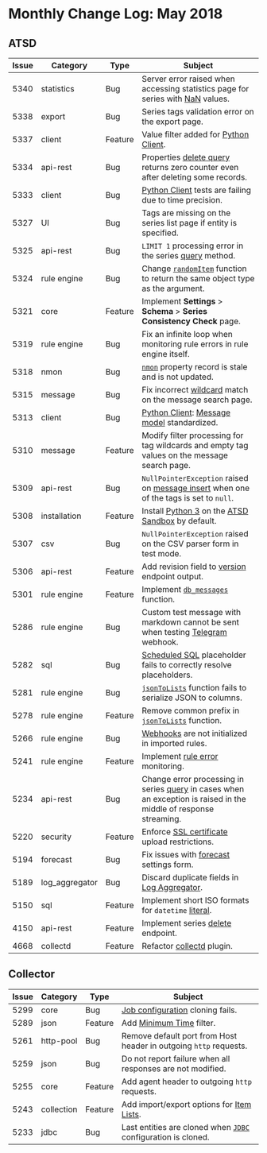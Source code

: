 # Monthly Change Log: May 2018

## ATSD

**Issue**| **Category**    | **Type**    | **Subject**
-----|-------------|---------|----------------------
5340 | statistics     | Bug     | Server error raised when accessing statistics page for series with [NaN](../../sql/README.md#not-a-number-nan) values.
5338 | export             | Bug     | Series tags validation error on the export page.
5337 | client | Feature | Value filter added for [Python Client](../../README.md#axibase-time-series-database-client-for-python).
5334 | api-rest       | Bug     | Properties [delete query](../../administration/data_retention.md#deleting-properties) returns zero counter even after deleting some records.
5333 | client         | Bug     | [Python Client](../../README.md#axibase-time-series-database-client-for-python) tests are failing due to time precision.
5327 | UI             | Bug     | Tags are missing on the series list page if entity is specified.
5325 | api-rest       | Bug     | `LIMIT 1` processing error in the series [query](../../api/data/series/query.md#series-query) method.
5324 | rule engine    | Bug     | Change [`randomItem`](../../rule-engine/functions-random.md#randomitem) function to return the same object type as the argument.
5321 | core           | Feature | Implement **Settings** > **Schema** > **Series Consistency Check** page.
5319 | rule engine    | Bug     | Fix an infinite loop when monitoring rule errors in rule engine itself.
5318 | nmon           | Bug     | [`nmon`](../../integration/nmon/README.md#nmon) property record is stale and is not updated.
5315 | message        | Bug     | Fix incorrect [wildcard](../../search/entity-search.md#wildcards) match on the message search page.
5313 | client         | Bug     | [Python Client](https://github.com/axibase/atsd-api-python): [Message model](https://github.com/axibase/atsd-api-python#inserting-data) standardized.
5310 | message        | Feature | Modify filter processing for tag wildcards and empty tag values on the message search page.
5309 | api-rest       | Bug     | `NullPointerException` raised on [message insert](../../api/network/message.md#message-command) when one of the tags is set to `null`.
5308 | installation   | Feature | Install [Python 3](https://www.python.org/download/releases/3.0/) on the [ATSD Sandbox](https://github.com/axibase/dockers/blob/atsd-sandbox/README.md#overview) by default.
5307 | csv            | Bug     | `NullPointerException` raised on the CSV parser form in test mode.
5306 | api-rest       | Feature | Add revision field to [version](../../api/meta/misc/version.md) endpoint output.
5301 | rule engine    | Feature | Implement [`db_messages`](../../rule-engine/functions-message.md#db_messages) function.
5286 | rule engine    | Bug     | Custom test message with markdown cannot be sent when testing [Telegram](../../rule-engine/notifications/telegram.md#telegram-notifications) webhook.
5282 | sql            | Bug     | [Scheduled SQL](../../sql/scheduled-sql.md#sql-scheduler) placeholder fails to correctly resolve placeholders.
5281 | rule engine    | Bug     | [`jsonToLists`](../../rule-engine/functions-table.md#jsontolists) function fails to serialize JSON to columns.
5278 | rule engine    | Feature | Remove common prefix in [`jsonToLists`](../../rule-engine/functions-table.md#jsontolists) function.
5266 | rule engine    | Bug     | [Webhooks](../../rule-engine/notifications/README.md) are not initialized in imported rules.
5241 | rule engine    | Feature | Implement [rule error](../../rule-engine/README.md#rule-errors) monitoring.
5234 | api-rest       | Bug     | Change error processing in series [query](../../api/data/series/query.md#series-query) in cases when an exception is raised in the middle of response streaming.
5220 | security       | Feature     | Enforce [SSL certificate](../../administration/ssl-ca-signed.md#installing-ca-signed-certificate) upload restrictions.
5194 | forecast       | Bug     | Fix issues with [forecast](../../forecasting#data-forecasting) settings form.
5189 | log_aggregator | Bug     | Discard duplicate fields in [Log Aggregator](../../administration/logging.md#logging).
5150 | sql            | Feature | Implement short ISO formats for `datetime` [literal](../../sql/README.md#interval-condition).
4150 | api-rest       | Feature | Implement series [delete](../../api/data/series/delete.md#series-delete) endpoint.
4668 | collectd       | Feature | Refactor [collectd](../../integration/collectd/README.md#collectd) plugin.

## Collector

**Issue**| **Category**    | **Type**    | **Subject**
-----|-------------|---------|----------------------
5299|core|Bug| [Job configuration](https://github.com/axibase/axibase-collector/#job-types) cloning fails.
5289|json|Feature| Add [Minimum Time](https://github.com/axibase/axibase-collector/blob/master/jobs/json.md#time-fields) filter.
5261|http-pool|Bug|Remove default port from Host header in outgoing `http` requests.
5259|json|Bug|Do not report failure when all responses are not modified.
5255|core|Feature|Add agent header to outgoing `http` requests.
5243|collection|Feature|Add import/export options for [Item Lists](https://github.com/axibase/axibase-collector/blob/master/collections.md#item-lists).
5233|jdbc|Bug| Last entities are cloned when [`JDBC`](https://github.com/axibase/axibase-collector/blob/master/jobs/jdbc.md#jdbc-job) configuration is cloned.
